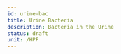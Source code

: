 ```yaml
---
id: urine-bac
title: Urine Bacteria
description: Bacteria in the Urine
status: draft
unit: /HPF
---
```


